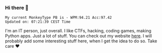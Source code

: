 ### Hi there 👋
<!-- PB START -->
```
My current MonkeyType PB is - WPM:94.21 Acc:97.42
Updated on: 07:21:39 CEST Time
```
<!-- PB END -->
I'm an IT person, just overall. I like CTFs, hacking, coding games, making Python apps. Just a lot of stuff.
You can check out my website [here](https://skill3472.github.io/).
I will probably add some interesting stuff here, when I get the idea to do so. Take care ❤️
